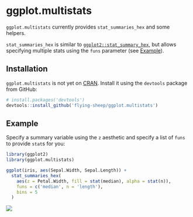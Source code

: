 ggplot.multistats
=================

<!-- badges: start -->
<!-- badges: end -->

`ggplot.multistats` currently provides `stat_summaries_hex` and some helpers.

`stat_summaries_hex` is similar to [`ggplot2::stat_summary_hex`][stat_summary_2d],
but allows specifying multiple stats using the `funs` parameter (see [Example](#Example)).

[stat_summary_2d]: https://ggplot2.tidyverse.org/reference/stat_summary_2d.html

Installation
------------
`ggplot.multistats` is not yet on [CRAN](https://CRAN.R-project.org).
Install it using the `devtools` package from GitHub:

```r
# install.packages('devtools')
devtools::install_github('flying-sheep/ggplot.multistats')
```

Example
-------
Specify a summary variable using the `z` aesthetic
and specify a list of `funs` to provide `stat`s for you:

```r
library(ggplot2)
library(ggplot.multistats)

ggplot(iris, aes(Sepal.Width, Sepal.Length)) +
  stat_summaries_hex(
    aes(z = Petal.Width, fill = stat(median), alpha = stat(n)),
    funs = c('median', n = 'length'),
    bins = 5
  )
```

![](example.png)
